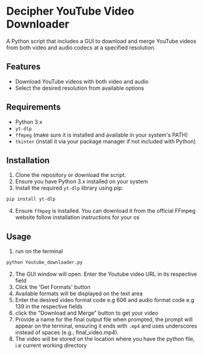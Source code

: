 # Decipher YouTube Video Downloader

A Python script that includes a GUI to download and merge YouTube videos from both video and audio codecs at a specified resolution.

## Features

- Download YouTube videos with both video and audio
- Select the desired resolution from available options


## Requirements

- Python 3.x
- `yt-dlp`
- `ffmpeg` (make sure it is installed and available in your system's PATH)
- `tkinter` (install it via your package manager if not included with Python)

## Installation

1. Clone the repository or download the script.
2. Ensure you have Python 3.x installed on your system
3. Install the required `yt-dlp` library using pip:

```bash
pip install yt-dlp
```
4. Ensure `ffmpeg` is installed. You can download it from the official FFmpeg website follow installation instructions for your os 

## Usage
1. run on the terminal
```bash
python Youtube_downloader.py
```
2. The GUI window will open. Enter the Youtube video URL in its respective field
3. Click the 'Get Formats' button
4. Available formats will be displayed on the text area
5. Enter the desired video format code e.g 606 and audio format code e.g 139 in the respective fields
6. click the "Download and Merge" button to get your video
7. Provide a name for the final output file when prompted, the prompt will appear on the terminal, ensuring it ends with `.mp4` and uses underscores instead of spaces (e.g., final_video.mp4).
8. The video will be stored on the location where you have the python file, i.e current working directory
